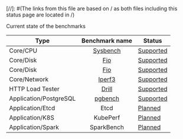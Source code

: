 [//]: #(The links from this file are based on / as both files including this status page are located in /)

Current state of the benchmarks

| Type                    |           Benchmark name           | Status                                                                 |
| ----------------------- | :--------------------------------: | ---------------------------------------------------------------------- |
| Core/CPU                | [Sysbench](benchmarks/sysbench.md) | [Supported](apidocs.md#perf.kubestone.xridge.io/v1alpha1.SysbenchSpec) |
| Core/Disk               |      [Fio](benchmarks/fio.md)      | [Supported](apidocs.md#perf.kubestone.xridge.io/v1alpha1.FioSpec)      |
| Core/Disk               |      [Fio](benchmarks/ioping.md)   | [Supported](apidocs.md#perf.kubestone.xridge.io/v1alpha1.IopingSpec)   |
| Core/Network            |   [Iperf3](benchmarks/iperf3.md)   | [Supported](apidocs.md#perf.kubestone.xridge.io/v1alpha1.Iperf3Spec)   |
| HTTP Load Tester        |   [Drill](benchmarks/drill.md)     | [Supported](apidocs.md#perf.kubestone.xridge.io/v1alpha1.DrillSpec)    |
| Application/PostgreSQL  |  [pgbench](benchmarks/pgbench.md)  | [Supported](apidocs.md#perf.kubestone.xridge.io/v1alpha1.PgbenchSpec)  |
| Application/Etcd        |                Etcd                | [Planned](https://github.com/xridge/kubestone/issues/15)               |
| Application/K8S         |              KubePerf              | [Planned](https://github.com/xridge/kubestone/issues/14)               |
| Application/Spark       |             SparkBench             | [Planned](https://github.com/xridge/kubestone/issues/83)               |
